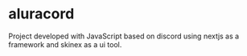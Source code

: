 # aluracord
Project developed with JavaScript based on discord using nextjs as a framework and skinex as a ui tool.
